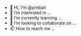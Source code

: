 - 👋 Hi, I’m @prebali
- 👀 I’m interested in ...
- 🌱 I’m currently learning ...
- 💞️ I’m looking to collaborate on ...
- 📫 How to reach me ...

<!---
prebali/prebali is a ✨ special ✨ repository because its `README.md` (this file) appears on your GitHub profile.
You can click the Preview link to take a look at your changes.
--->
